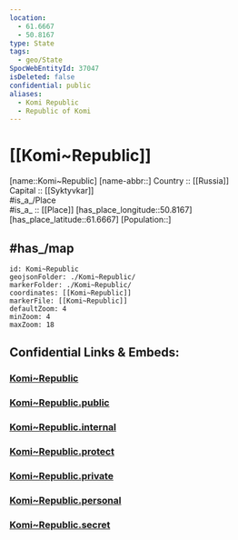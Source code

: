 ```yaml
---
location:
  - 61.6667
  - 50.8167
type: State
tags:
  - geo/State
SpocWebEntityId: 37047
isDeleted: false
confidential: public
aliases:
  - Komi Republic
  - Republic of Komi 
---
```


# [[Komi~Republic]] 

[name::Komi~Republic] 
[name-abbr::] 
Country :: [[Russia]]  
Capital :: [[Syktyvkar]]  
#is_a_/Place  
#is_a_ :: [[Place]] 
[has_place_longitude::50.8167] 
[has_place_latitude::61.6667] 
[Population::] 

## #has_/map 

```leaflet
id: Komi~Republic
geojsonFolder: ./Komi~Republic/
markerFolder: ./Komi~Republic/
coordinates: [[Komi~Republic]] 
markerFile: [[Komi~Republic]] 
defaultZoom: 4 
minZoom: 4 
maxZoom: 18
```


## Confidential Links & Embeds: 

### [Komi~Republic](/_Standards/Earth/Continent/Europe/Europe~East/Russia/Russia~NorthWest/Komi~Republic.md) 

### [Komi~Republic.public](/_public/Earth/Continent/Europe/Europe~East/Russia/Russia~NorthWest/Komi~Republic.public.md) 

### [Komi~Republic.internal](/_internal/Earth/Continent/Europe/Europe~East/Russia/Russia~NorthWest/Komi~Republic.internal.md) 

### [Komi~Republic.protect](/_protect/Earth/Continent/Europe/Europe~East/Russia/Russia~NorthWest/Komi~Republic.protect.md) 

### [Komi~Republic.private](/_private/Earth/Continent/Europe/Europe~East/Russia/Russia~NorthWest/Komi~Republic.private.md) 

### [Komi~Republic.personal](/_personal/Earth/Continent/Europe/Europe~East/Russia/Russia~NorthWest/Komi~Republic.personal.md) 

### [Komi~Republic.secret](/_secret/Earth/Continent/Europe/Europe~East/Russia/Russia~NorthWest/Komi~Republic.secret.md)

